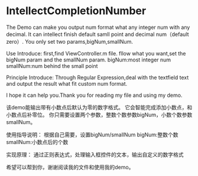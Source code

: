 # IntellectCompletionNumber

The Demo can make you output num format what any integer num with any decimal.
It can intellect finish default samll point and decimal num（default zero）.
You only set two params,bigNum,smallNum.

Use Introduce:
first,find ViewController.m file.
fllow what you want,set the bigNum param and the smallNum param.
bigNum:most integer num
smallNum:num behind the small point

Principle Introduce:
Through Regular Expression,deal with the textfield text and output the result what fit custom num format.

I hope it can help you.Thank you for reading my file and using my demo.

该demo能输出带有小数点后默认为零的数字格式。
它会智能完成添加小数点，和小数点后补零位。
你只需要设置两个参数，整数个数参数bigNum，小数个数参数smallNum。

使用指导说明：
根据自己需要，设置bigNum/smallNum
bigNum:整数个数
smallNum:小数点后的个数

实现原理：
通过正则表达式，处理输入框控件的文本，输出自定义的数字格式

希望可以帮到你，谢谢阅读我的文件和使用我的demo。
